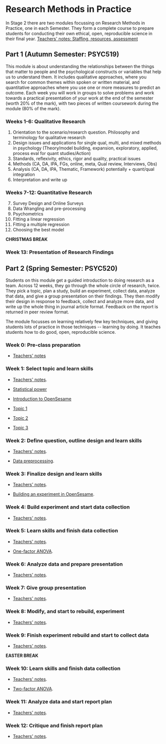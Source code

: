 # Research Methods in Practice

In Stage 2 there are two modules focussing on Research Methods in Practice, one in each Semester. They form a complete course to prepare students for conducting their own ethical, open, reproducible science in their final year.
[Teachers' notes: Staffing, resources, assessment](rmip-overview.html)

## Part 1 (Autumn Semester: PSYC519)

This module is about understanding the relationships between the things that matter to people and the psychological constructs or variables that help us to understand them. It includes qualitative approaches, where you search for common themes within spoken or written material, and quantitative approaches where you use one or more measures to predict an outcome. Each week you will work in groups to solve problems and work towards a practical presentation of your work at the end of the semester (worth 20% of the mark), with two pieces of written coursework during the module (80% of the mark).

### Weeks 1-6: Qualitative Research
 1. Orientation to the scenario/research question. Philosophy and terminology for qualitative research
 2. Design issues and applications for single qual, multi, and mixed methods in psychology (Theory/model building, expansion, exploratory, applied, process eval for quant studies/Action)
 3. Standards, reflexivity, ethics, rigor and quality,  practical issues
 4. Methods (CA, DA, IPA, FGs, online, meta, Qual review, Interviews, Obs)
 5. Analysis (CA, DA, IPA, Thematic, Framework) potentially + quant/qual integration
 6. Interpretation and write up

### Weeks 7-12: Quantitative Research
 7. Survey Design and Online Surveys
 8. Data Wrangling and pre-processing
 9. Psychometrics
 10. Fitting a linear regression
 11. Fitting a multiple regression
 12. Choosing the best model

**CHRISTMAS BREAK**

### Week 13: Presentation of Research Findings

## Part 2 (Spring Semester: PSYC520)

Students on this module get a guided introduction to doing research as a team. Across 12 weeks, they go through the whole circle of research, twice. They pick a topic, plan a study, build an experiment, collect data, analyze that data, and give a group presentation on their findings. They then modify their design in response to feedback, collect and analyze more data, and write up the whole thing in journal article format. Feedback on the report is returned in peer review format.

The module focusses on learning relatively few key techniques, and giving students lots of practice in those techniques -- learning by doing. It teaches students how to do good, open, reproducible science.

### Week 0: Pre-class preparation

- [Teachers' notes](pre_prep.html)

### Week 1: Select topic and learn skills

- [Teachers' notes](select_topic.html).

- [Statistical power](https://ajwills72.github.io/rminr/power.html) 

- [Introduction to OpenSesame](openses_intro.html)

- [Topic 1](topic1.md)

- [Topic 2](topic1.md)

- [Topic 3](topic1.md)

### Week 2: Define question, outline design and learn skills

- [Teachers' notes](define_outline.html).

- [Data preprocessing](https://ajwills72.github.io/rminr/preproc.html). 

### Week 3: Finalize design and learn skills

- [Teachers' notes](design_build.html).

- [Building an experiment in OpenSesame](openses_build.html).

### Week 4: Build experiment and start data collection

- [Teachers' notes](build_collect.html).

### Week 5: Learn skills and finish data collection

- [Teachers' notes](collect_anova.html).

- [One-factor ANOVA](https://ajwills72.github.io/rminr/anova1.html). 

### Week 6: Analyze data and prepare presentation

- [Teachers' notes](analyze_prep.html).

### Week 7: Give group presentation

- [Teachers' notes](pres.html).

### Week 8: Modify, and start to rebuild, experiment

- [Teachers' notes](modify_rebuild.html).
  
### Week 9: Finish experiment rebuild and start to collect data

- [Teachers' notes](rebuild_collect.html).
  
**EASTER BREAK**

### Week 10: Learn skills and finish data collection

- [Teachers' notes](collect_anova_2.html).

- [Two-factor ANOVA](https://ajwills72.github.io/rminr/anova2.html). 

### Week 11: Analyze data and start report plan

- [Teachers' notes](analyze_plan.html).

### Week 12: Critique and finish report plan

- [Teachers' notes](critique_plan.html).


